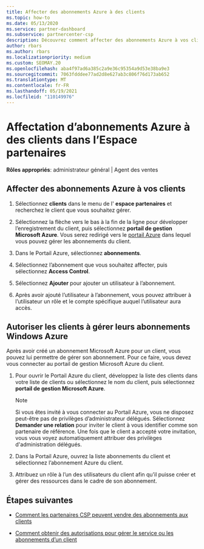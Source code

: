 ```yaml
---
title: Affecter des abonnements Azure à des clients
ms.topic: how-to
ms.date: 05/13/2020
ms.service: partner-dashboard
ms.subservice: partnercenter-csp
description: Découvrez comment affecter des abonnements Azure à vos clients dans l’espace partenaires et comment permettre aux clients de gérer leurs propres abonnements.
author: rbars
ms.author: rbars
ms.localizationpriority: medium
ms.custom: SEOMAY.20
ms.openlocfilehash: aba4f97ad6a385c2a9e36c95354a9d53e38ba9e3
ms.sourcegitcommit: 7063fdddee77ad2d8e627ab3c806f76d173ab652
ms.translationtype: MT
ms.contentlocale: fr-FR
ms.lasthandoff: 05/19/2021
ms.locfileid: "110149976"
---
```

# <a name="assigning-azure-subscriptions-to-customers-in-partner-center"></a>Affectation d’abonnements Azure à des clients dans l’Espace partenaires

**Rôles appropriés**: administrateur général | Agent des ventes

## <a name="assign-azure-subscriptions-to-your-customers"></a>Affecter des abonnements Azure à vos clients

1. Sélectionnez **clients** dans le menu de l' **espace partenaires** et recherchez le client que vous souhaitez gérer.

2. Sélectionnez la flèche vers le bas à la fin de la ligne pour développer l’enregistrement du client, puis sélectionnez **portail de gestion Microsoft Azure**. Vous serez redirigé vers le [portail Azure](https://portal.azure.com/) dans lequel vous pouvez gérer les abonnements du client.

3. Dans le Portail Azure, sélectionnez **abonnements**.

4. Sélectionnez l’abonnement que vous souhaitez affecter, puis sélectionnez **Access Control**.

5. Sélectionnez **Ajouter** pour ajouter un utilisateur à l’abonnement. 

6. Après avoir ajouté l’utilisateur à l’abonnement, vous pouvez attribuer à l’utilisateur un rôle et le compte spécifique auquel l’utilisateur aura accès.

## <a name="enable-customers-to-manage-their-azure-subscriptions"></a>Autoriser les clients à gérer leurs abonnements Windows Azure

Après avoir créé un abonnement Microsoft Azure pour un client, vous pouvez lui permettre de gérer son abonnement. Pour ce faire, vous devez vous connecter au portail de gestion Microsoft Azure du client. 

1. Pour ouvrir le Portail Azure du client, développez la liste des clients dans votre liste de clients ou sélectionnez le nom du client, puis sélectionnez **portail de gestion Microsoft Azure**.

   > [!NOTE]  
   > Si vous êtes invité à vous connecter au Portail Azure, vous ne disposez peut-être pas de privilèges d’administrateur délégués. Sélectionnez **Demander une relation** pour inviter le client à vous identifier comme son partenaire de référence. Une fois que le client a accepté votre invitation, vous vous voyez automatiquement attribuer des privilèges d'administration délégués.

2. Dans la Portail Azure, ouvrez la liste abonnements du client et sélectionnez l’abonnement Azure du client.

3. Attribuez un rôle à l’un des utilisateurs du client afin qu’il puisse créer et gérer des ressources dans le cadre de son abonnement.

## <a name="next-steps"></a>Étapes suivantes

- [Comment les partenaires CSP peuvent vendre des abonnements aux clients](customer-subscriptions.md)

- [Comment obtenir des autorisations pour gérer le service ou les abonnements d’un client](customers-revoke-admin-privileges.md)
